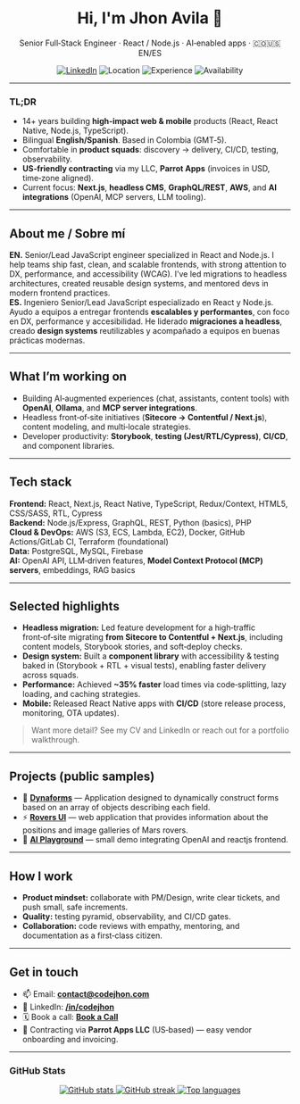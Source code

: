<!-- Profile README for Jhon Avila (codejhon) -->
<!-- Tip: For this to appear on your GitHub profile, create a repo named exactly like your username (e.g., codejhon/codejhon) and put this README.md at the root. -->

<h1 align="center">Hi, I'm Jhon Avila 👋</h1>
<p align="center">
  Senior Full‑Stack Engineer · React / Node.js · AI‑enabled apps · 🇨🇴🇺🇸 EN/ES
</p>

<p align="center">
  <a href="https://www.linkedin.com/in/codejhon" target="_blank"><img alt="LinkedIn" src="https://img.shields.io/badge/LinkedIn-codejhon-0A66C2?logo=linkedin&logoColor=white"></a>
  <img alt="Location" src="https://img.shields.io/badge/Timezone-America/Bogota-232F3E">
  <img alt="Experience" src="https://img.shields.io/badge/Experience-14%2B%20years-success">
  <img alt="Availability" src="https://img.shields.io/badge/Status-Open%20to%20senior%20roles-brightgreen">
</p>

---

### TL;DR
- 14+ years building **high‑impact web & mobile** products (React, React Native, Node.js, TypeScript).
- Bilingual **English/Spanish**. Based in Colombia (GMT‑5).  
- Comfortable in **product squads**: discovery → delivery, CI/CD, testing, observability.
- **US‑friendly contracting** via my LLC, **Parrot Apps** (invoices in USD, time‑zone aligned).
- Current focus: **Next.js**, **headless CMS**, **GraphQL/REST**, **AWS**, and **AI integrations** (OpenAI, MCP servers, LLM tooling).

---

## About me / Sobre mí
**EN.** Senior/Lead JavaScript engineer specialized in React and Node.js. I help teams ship fast, clean, and scalable frontends, with strong attention to DX, performance, and accessibility (WCAG). I’ve led migrations to headless architectures, created reusable design systems, and mentored devs in modern frontend practices.  
**ES.** Ingeniero Senior/Lead JavaScript especializado en React y Node.js. Ayudo a equipos a entregar frontends **escalables y performantes**, con foco en DX, performance y accesibilidad. He liderado **migraciones a headless**, creado **design systems** reutilizables y acompañado a equipos en buenas prácticas modernas.

---

## What I’m working on
- Building AI‑augmented experiences (chat, assistants, content tools) with **OpenAI**, **Ollama**, and **MCP server integrations**.
- Headless front‑of‑site initiatives (**Sitecore → Contentful / Next.js**), content modeling, and multi‑locale strategies.
- Developer productivity: **Storybook**, **testing (Jest/RTL/Cypress)**, **CI/CD**, and component libraries.

---

## Tech stack
**Frontend:** React, Next.js, React Native, TypeScript, Redux/Context, HTML5, CSS/SASS, RTL, Cypress  
**Backend:** Node.js/Express, GraphQL, REST, Python (basics), PHP  
**Cloud & DevOps:** AWS (S3, ECS, Lambda, EC2), Docker, GitHub Actions/GitLab CI, Terraform (foundational)  
**Data:** PostgreSQL, MySQL, Firebase  
**AI:** OpenAI API, LLM‑driven features, **Model Context Protocol (MCP) servers**, embeddings, RAG basics

---

## Selected highlights
- **Headless migration:** Led feature development for a high‑traffic front‑of‑site migrating **from Sitecore to Contentful + Next.js**, including content models, Storybook stories, and soft‑deploy checks.
- **Design system:** Built a **component library** with accessibility & testing baked in (Storybook + RTL + visual tests), enabling faster delivery across squads.
- **Performance:** Achieved **~35% faster** load times via code‑splitting, lazy loading, and caching strategies.
- **Mobile:** Released React Native apps with **CI/CD** (store release process, monitoring, OTA updates).

> Want more detail? See my CV and LinkedIn or reach out for a portfolio walkthrough.

---

## Projects (public samples)
- 🧩 **[Dynaforms](https://github.com/code-jhon/dynamic-form)** — Application designed to dynamically construct forms based on an array of objects describing each field.
- ⚡ **[Rovers UI](https://github.com/code-jhon/rovers-web)** — web application that provides information about the positions and image galleries of Mars rovers.
- 🤖 **[AI Playground](https://github.com/code-jhon/repo105)** — small demo integrating OpenAI and reactjs frontend.

---

## How I work
- **Product mindset:** collaborate with PM/Design, write clear tickets, and push small, safe increments.
- **Quality:** testing pyramid, observability, and CI/CD gates.
- **Collaboration:** code reviews with empathy, mentoring, and documentation as a first‑class citizen.

---

## Get in touch
- 📫 Email: **<contact@codejhon.com>**
- 💼 LinkedIn: **[/in/codejhon](https://www.linkedin.com/in/codejhon/)**
- 🗓️ Book a call: **[Book a Call](https://calendar.app.google/2qnNifqrnbMPphNA6)**
- 🧾 Contracting via **Parrot Apps LLC** (US‑based) — easy vendor onboarding and invoicing.

---

### GitHub Stats

<p align="center">
  <a href="https://github.com/code-jhon">
    <img src="https://github-readme-stats.vercel.app/api?username=code-jhon&show_icons=true&hide_title=true&include_all_commits=true&hide_rank=true" alt="GitHub stats" />
  </a>
  <a href="https://github.com/code-jhon">
    <img src="https://github-readme-streak-stats.herokuapp.com/?user=code-jhon" alt="GitHub streak" />
  </a>
  <a href="https://github.com/code-jhon">
    <img src="https://github-readme-stats.vercel.app/api/top-langs/?username=code-jhon&layout=compact" alt="Top languages" />
  </a>
</p>

